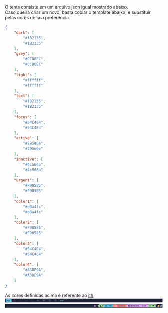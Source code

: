 O tema consiste em um arquivo json igual mostrado abaixo.<br>
Caso queira criar um novo, basta copiar o template abaixo, e substituir pelas cores de sua preferência.


```json
{
    "dark": [
        "#1B2135",
        "#1B2135"
    ],
    "grey": [
        "#CCD8EC",
        "#CCD8EC"
    ],
    "light": [
        "#ffffff",
        "#ffffff"
    ],
    "text": [
        "#1B2135",
        "#1B2135"
    ],
    "focus": [
        "#54C4E4",
        "#54C4E4"
    ],
    "active": [
        "#295e6e",
        "#295e6e"
    ],
    "inactive": [
        "#4c566a",
        "#4c566a"
    ],
    "urgent": [
        "#F98585",
        "#F98585"
    ],
    "color1": [
        "#e8a4fc",
        "#e8a4fc"
    ],
    "color2": [
        "#F98585",
        "#F98585"
    ],
    "color3": [
        "#54C4E4",
        "#54C4E4"
    ],
    "color4": [
        "#A3DE9A",
        "#A3DE9A"
    ]
}

```
As cores definidas acima é referente ao [ith](./ith.json)
![view1](../../../.screenshots/qtile_bar_color_1.png)
![view1](../../../.screenshots/qtile_bar_color_2.png)
